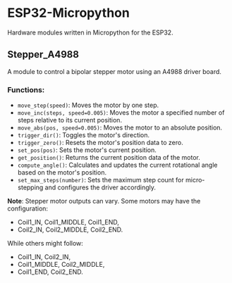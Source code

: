 # ESP32-Micropython
Hardware modules written in Micropython for the ESP32.

## Stepper_A4988
A module to control a bipolar stepper motor using an A4988 driver board.

### Functions:
- `move_step(speed)`: Moves the motor by one step.
- `move_inc(steps, speed=0.005)`: Moves the motor a specified number of steps relative to its current position.
- `move_abs(pos, speed=0.005)`: Moves the motor to an absolute position.
- `trigger_dir()`: Toggles the motor's direction.
- `trigger_zero()`: Resets the motor's position data to zero.
- `set_pos(pos)`: Sets the motor's current position.
- `get_position()`: Returns the current position data of the motor.
- `compute_angle()`: Calculates and updates the current rotational angle based on the motor's position.
- `set_max_steps(number)`: Sets the maximum step count for micro-stepping and configures the driver accordingly.

**Note**: Stepper motor outputs can vary. Some motors may have the configuration: 
- Coil1_IN, Coil1_MIDDLE, Coil1_END, 
- Coil2_IN, Coil2_MIDDLE, Coil2_END.

While others might follow: 
- Coil1_IN, Coil2_IN, 
- Coil1_MIDDLE, Coil2_MIDDLE, 
- Coil1_END, Coil2_END.
